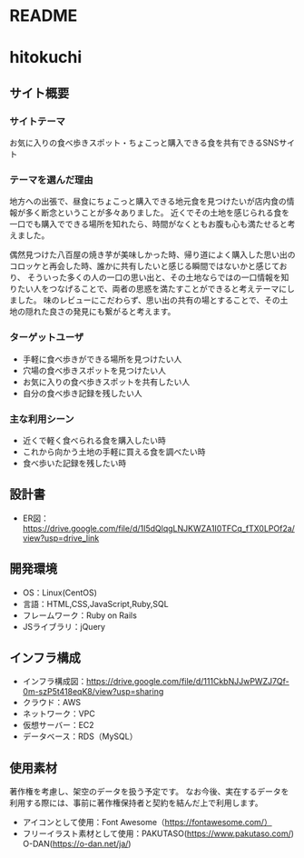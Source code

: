 # README
# hitokuchi
## サイト概要
### サイトテーマ
お気に入りの食べ歩きスポット・ちょこっと購入できる食を共有できるSNSサイト

### テーマを選んだ理由
地方への出張で、昼食にちょこっと購入できる地元食を見つけたいが店内食の情報が多く断念ということが多々ありました。
近くでその土地を感じられる食を一口でも購入でできる場所を知れたら、時間がなくともお腹も心も満たせると考えました。

偶然見つけた八百屋の焼き芋が美味しかった時、帰り道によく購入した思い出のコロッケと再会した時、誰かに共有したいと感じる瞬間ではないかと感じており、
そういった多くの人の一口の思い出と、その土地ならではの一口情報を知りたい人をつなげることで、両者の思惑を満たすことができると考えテーマにしました。
味のレビューにこだわらず、思い出の共有の場とすることで、その土地の隠れた良さの発見にも繋がると考えます。

### ターゲットユーザ
* 手軽に食べ歩きができる場所を見つけたい人
* 穴場の食べ歩きスポットを見つけたい人
* お気に入りの食べ歩きスポットを共有したい人
* 自分の食べ歩き記録を残したい人

### 主な利用シーン
* 近くで軽く食べられる食を購入したい時
* これから向かう土地の手軽に買える食を調べたい時
* 食べ歩いた記録を残したい時

## 設計書
- ER図：https://drive.google.com/file/d/1I5dQlqgLNJKWZA1I0TFCq_fTX0LPOf2a/view?usp=drive_link

## 開発環境
- OS：Linux(CentOS)
- 言語：HTML,CSS,JavaScript,Ruby,SQL
- フレームワーク：Ruby on Rails
- JSライブラリ：jQuery

## インフラ構成
- インフラ構成図：https://drive.google.com/file/d/111CkbNJJwPWZJ7Qf-0m-szP5t418eqK8/view?usp=sharing
- クラウド：AWS
- ネットワーク：VPC
- 仮想サーバー：EC2
- データベース：RDS（MySQL）
​
## 使用素材
著作権を考慮し、架空のデータを扱う予定です。
なお今後、実在するデータを利用する際には、事前に著作権保持者と契約を結んだ上で利用します。

* アイコンとして使用：Font Awesome（https://fontawesome.com/）
* フリーイラスト素材として使用：PAKUTASO(https://www.pakutaso.com/)
                           O-DAN(https://o-dan.net/ja/)
